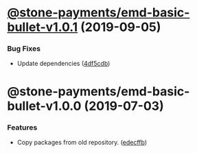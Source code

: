 # [@stone-payments/emd-basic-bullet-v1.0.1](https://github.com/stone-payments/emerald-web-framework/compare/@stone-payments/emd-basic-bullet-v1.0.0...@stone-payments/emd-basic-bullet-v1.0.1) (2019-09-05)


### Bug Fixes

* Update dependencies ([4df5cdb](https://github.com/stone-payments/emerald-web-framework/commit/4df5cdb))

# @stone-payments/emd-basic-bullet-v1.0.0 (2019-07-03)


### Features

* Copy packages from old repository. ([edecffb](https://github.com/stone-payments/emerald-web-framework/commit/edecffb))
